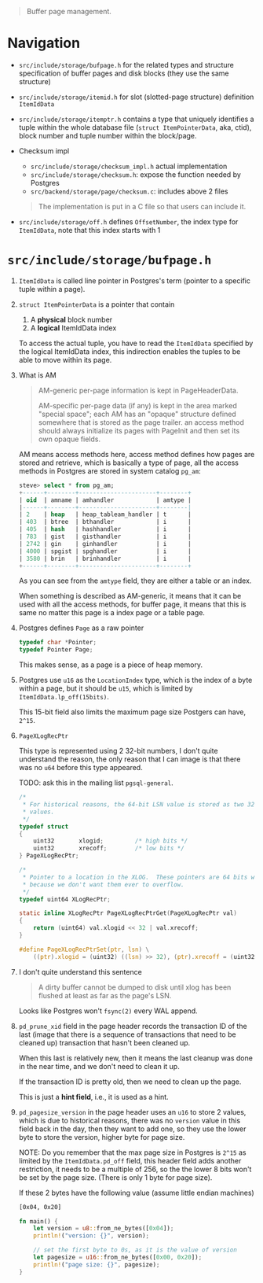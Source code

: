 > Buffer page management.

# Navigation

* `src/include/storage/bufpage.h` for the related types and structure specification
  of buffer pages and disk blocks (they use the same structure)

* `src/include/storage/itemid.h` for slot (slotted-page structure) definition 
  `ItemIdData`

* `src/include/storage/itemptr.h` contains a type that uniquely identifies a tuple
  within the whole database file (`struct ItemPointerData`, aka, ctid), block 
  number and tuple number within the block/page.

* Checksum impl

  * `src/include/storage/checksum_impl.h` actual implementation
  * `src/include/storage/checksum.h`: expose the function needed by Postgres
  * `src/backend/storage/page/checksum.c`: includes above 2 files
  
  > The implementation is put in a C file so that users can include it.

* `src/include/storage/off.h` defines `OffsetNumber`, the index type for `ItemIdData`,
  note that this index starts with 1

# `src/include/storage/bufpage.h`

1. `ItemIdData` is called line pointer in Postgres's term (pointer to a specific
   tuple within a page).

2. `struct ItemPointerData` is a pointer that contain
   
   1. A **physical** block number 
   2. A **logical** ItemIdData index

   To access the actual tuple, you have to read the `ItemIdData` specified by the
   logical ItemIdData index, this indirection enables the tuples to be able to 
   move within its page. 

3. What is AM

   > AM-generic per-page information is kept in PageHeaderData.
   >
   > AM-specific per-page data (if any) is kept in the area marked "special
   > space"; each AM has an "opaque" structure defined somewhere that is
   > stored as the page trailer.  an access method should always
   > initialize its pages with PageInit and then set its own opaque
   > fields.

   AM means access methods here, access method defines how pages are stored and 
   retrieve, which is basically a type of page, all the access methods in Postgres
   are stored in system catalog `pg_am`:

   ```sql
   steve> select * from pg_am;
   +------+--------+----------------------+--------+
   | oid  | amname | amhandler            | amtype |
   |------+--------+----------------------+--------|
   | 2    | heap   | heap_tableam_handler | t      |
   | 403  | btree  | bthandler            | i      |
   | 405  | hash   | hashhandler          | i      |
   | 783  | gist   | gisthandler          | i      |
   | 2742 | gin    | ginhandler           | i      |
   | 4000 | spgist | spghandler           | i      |
   | 3580 | brin   | brinhandler          | i      |
   +------+--------+----------------------+--------+
   ```

   As you can see from the `amtype` field, they are either a table or an index.

   When something is described as AM-generic, it means that it can be used with
   all the access methods, for buffer page, it means that this is same no matter
   this page is a index page or a table page.

4. Postgres defines `Page` as a raw pointer

   ```c
   typedef char *Pointer;
   typedef Pointer Page;
   ```

   This makes sense, as a page is a piece of heap memory.

5. Postgres use `u16` as the `LocationIndex` type, which is the index of a byte 
   within a page, but it should be `u15`, which is limited by `ItemIdData.lp_off(15bits)`.

   This 15-bit field also limits the maximum page size Postgers can have, `2^15`.

6. `PageXLogRecPtr`

   This type is represented using 2 32-bit numbers, I don't quite understand the 
   reason, the only reason that I can image is that there was no `u64` before this
   type appeared.

   TODO: ask this in the mailing list `pgsql-general`.

   ```c
   /*
    * For historical reasons, the 64-bit LSN value is stored as two 32-bit
    * values.
    */
   typedef struct
   {
       uint32		xlogid;			/* high bits */
       uint32		xrecoff;		/* low bits */
   } PageXLogRecPtr;

   /*
    * Pointer to a location in the XLOG.  These pointers are 64 bits wide,
    * because we don't want them ever to overflow.
    */
   typedef uint64 XLogRecPtr;

   static inline XLogRecPtr PageXLogRecPtrGet(PageXLogRecPtr val)
   {
       return (uint64) val.xlogid << 32 | val.xrecoff;
   }

   #define PageXLogRecPtrSet(ptr, lsn) \
       ((ptr).xlogid = (uint32) ((lsn) >> 32), (ptr).xrecoff = (uint32) (lsn))
   ```

7. I don't quite understand this sentence

   > A dirty buffer cannot be dumped to disk until xlog has been flushed at 
   > least as far as the page's LSN.

   Looks like Postgres won't `fsync(2)` every WAL append.

8. `pd_prune_xid` field in the page header records the transaction ID of the
   last (image that there is a sequence of transactions that need to be cleaned
   up) transaction that hasn't been cleaned up.

   When this last is relatively new, then it means the last cleanup was done
   in the near time, and we don't need to clean it up.

   If the transaction ID is pretty old, then we need to clean up the page.

   This is just a **hint field**, i.e., it is used as a hint.

9. `pd_pagesize_version` in the page header uses an `u16` to store 2 values, which
   is due to historical reasons, there was no `version` value in this field back
   in the day, then they want to add one, so they use the lower byte to store
   the version, higher byte for page size.

   NOTE: Do you remember that the max page size in Postgres is `2^15` as limited
   by the `ItemIdData.pd_off` field, this header field adds another restriction,
   it needs to be a multiple of 256, so the the lower 8 bits won't be set by the
   page size. (There is only 1 byte for page size).

   If these 2 bytes have the following value (assume little endian machines)

   ```sh
   [0x04, 0x20]
   ```

   ```rs
   fn main() {
       let version = u8::from_ne_bytes([0x04]);
       println!("version: {}", version);

       // set the first byte to 0s, as it is the value of version
       let pagesize = u16::from_ne_bytes([0x00, 0x20]);
       println!("page size: {}", pagesize);
   }
   ```